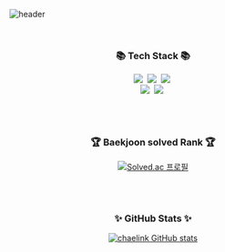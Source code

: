 ![header](https://capsule-render.vercel.app/api?type=wave&color=auto&height=200&section=header&text=Hi,%20There🌈&fontSize=70)

</br>
<h3 align="center">📚 Tech Stack 📚</h3>
<p align="center">
  <img src="https://img.shields.io/badge/Java-007396?style=flat-square&logo=Java&logoColor=white"/></a>&nbsp
  <img src="https://img.shields.io/badge/Python-3766AB?style=flat-square&logo=Python&logoColor=white"/></a>&nbsp 
  <img src="https://img.shields.io/badge/Javascript-ffb13b?style=flat-square&logo=javascript&logoColor=white"/></a>&nbsp 
  <br>
  <img src="https://img.shields.io/badge/Spring-6DB33F?style=flat-square&logo=Spring&logoColor=white"/></a>&nbsp
  <img src="https://img.shields.io/badge/SpringBoot-6DB33F?style=flat-square&logo=SpringBoot&logoColor=white"/></a>&nbsp
</p>
</br>
</br>
<div align="center">
  <h3>🏆 Baekjoon solved Rank 🏆</h3>
  
[![Solved.ac 프로필](http://mazassumnida.wtf/api/v2/generate_badge?boj=lin5476)](https://solved.ac/lin5476)

</br>
</br>
  <h3>✨ GitHub Stats ✨</h3>

[![chaelink GitHub stats](https://github-readme-stats.vercel.app/api?username=chaelink&show_icons=true&theme=radical)](https://github.com/chaelink/github-readme-stats)


</div>


<!--
**chaelink/chaelink** is a ✨ _special_ ✨ repository because its `README.md` (this file) appears on your GitHub profile.

Here are some ideas to get you started:

- 🔭 I’m currently working on ...
- 🌱 I’m currently learning ...
- 👯 I’m looking to collaborate on ...
- 🤔 I’m looking for help with ...
- 💬 Ask me about ...
- 📫 How to reach me: ...
- 😄 Pronouns: ...
- ⚡ Fun fact: ...
-->
